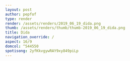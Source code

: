 ```yaml
---
layout: post
author: pepfof
type: render
render: /assets/renders/2019_06_19_dida.png
thumb: /assets/renders/thumb/thumb-2019_06_19_dida.png
title: Dida
navigation_override: /
aspect: 16/9
domcol: ^544550
spotisong: 2yfKkvgywRAY9xy849piLp
---
```


<!--USER BEGIN 1-->

<!--USER END 1-->

<!--more-->
<!--USER BEGIN 2-->

<!--USER END 2-->

